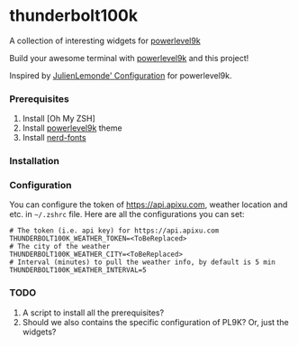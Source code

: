 # thunderbolt100k

A collection of interesting widgets for [powerlevel9k](https://github.com/bhilburn/powerlevel9k)

Build your awesome terminal with [powerlevel9k](https://github.com/bhilburn/powerlevel9k) and this project!

Inspired by [JulienLemonde' Configuration](https://github.com/bhilburn/powerlevel9k/wiki/Show-Off-Your-Config#julienlemonde-configuration) for powerlevel9k.

### Prerequisites

1. Install [Oh My ZSH]
2. Install [powerlevel9k](https://github.com/bhilburn/powerlevel9k) theme
3. Install [nerd-fonts](https://github.com/ryanoasis/nerd-fonts)

### Installation



### Configuration

You can configure the token of https://api.apixu.com, weather location and etc. in `~/.zshrc` file. Here are all the configurations you can set:

```shell
# The token (i.e. api key) for https://api.apixu.com
THUNDERBOLT100K_WEATHER_TOKEN=<ToBeReplaced>
# The city of the weather
THUNDERBOLT100K_WEATHER_CITY=<ToBeReplaced>
# Interval (minutes) to pull the weather info, by default is 5 min
THUNDERBOLT100K_WEATHER_INTERVAL=5
```

### TODO

1. A script to install all the prerequisites?
2. Should we also contains the specific configuration of PL9K? Or, just the widgets?